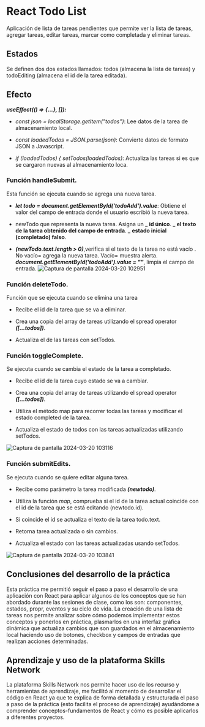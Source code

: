 ﻿# React  Todo List
Aplicación de lista de tareas pendientes que permite ver la lista de tareas, agregar tareas, editar tareas, marcar como completada y eliminar tareas.
## Estados
Se definen dos dos estados llamados: todos (almacena la lista de tareas) y todoEditing (almacena el id de la tarea editada).
## Efecto
***useEffect(() => {...}, []):***
- *const json = localStorage.getItem("todos")*: Lee datos de la tarea de almacenamiento local.
* *const loadedTodos = JSON.parse(json)*: Convierte datos de formato JSON a Javascript.
+ *if (loadedTodos) { setTodos(loadedTodos)*: Actualiza las tareas si es que se cargaron nuevas al almacenamiento loca.

### Función handleSubmit.
Esta función se ejecuta cuando se agrega una nueva tarea.
- ***let todo = document.getElementById('todoAdd').value***: Obtiene el valor del campo de entrada donde el usuario escribió la nueva tarea.
* newTodo que representa la nueva tarea. 
Asigna un 
  _ **id único**.
  _ **el texto de la tarea obtenido del campo de entrada**.
  _ **estado inicial (completado) falso**.
+ ***(newTodo.text.length > 0)***,verifica si el texto de la tarea no está vacío . 
No vacío= agrega la nueva tarea.
Vacío= muestra alerta.
***document.getElementById('todoAdd').value = ""***, limpia el campo de entrada.
![Captura de pantalla 2024-03-20 102951](https://github.com/Valeriagalaviz/React-TodoList/assets/71987380/339dd383-d555-4839-8a0d-f3981e4edb57)

### Función deleteTodo.
Función que se ejecuta cuando se elimina una tarea
- Recibe el id de la tarea que se va a eliminar.
* Crea una copia del array de tareas utilizando el spread operator ***([...todos])***.
+ Actualiza el de las tareas con setTodos.

### Función toggleComplete.
Se ejecuta cuando se cambia el estado de la tarea a completado.
- Recibe el id de la tarea cuyo estado se va a cambiar.
* Crea una copia del array de tareas utilizando el spread operator ***([...todos])***.
+ Utiliza el método map para recorrer todas las tareas y modificar el estado completed de la tarea.
- Actualiza el estado de todos con las tareas actualizadas utilizando setTodos.

![Captura de pantalla 2024-03-20 103116](https://github.com/Valeriagalaviz/React-TodoList/assets/71987380/3b03a6df-1cd6-44b4-97e4-65bdaf6f5c7c)

### Función submitEdits.
Se ejecuta cuando se quiere editar alguna tarea.
- Recibe como parámetro la tarea modificada ***(newtodo)***.
* Utiliza la función *_map_*, comprueba si el id de la tarea actual coincide con el id de la tarea que se está editando (newtodo.id).
+ Si coincide el id se actualiza el texto de la tarea todo.text. 
- Retorna tarea actualizada o sin cambios.
* Actualiza el estado con las tareas actualizadas  usando setTodos.

![Captura de pantalla 2024-03-20 103841](https://github.com/Valeriagalaviz/React-TodoList/assets/71987380/49a9b6fc-673c-4fc4-b28c-9194001ba133)

## Conclusiones del desarrollo de la práctica
Esta práctica me permitió seguir el paso a paso el desarrollo de una aplicación con React para aplicar algunos de los conceptos que se han abordado durante las sesiones de clase, como los son: componentes, estados, propr, eventos y su ciclo de vida. La creación de una lista de tareas nos permite analizar sobre cómo podemos implementar estos conceptos y ponerlos en práctica, plasmarlos en una interfaz gráfica dinámica que actualiza cambios que son guardados en el almacenamiento local haciendo uso de botones, checkbox y campos de entradas que realizan acciones determinadas.

## Aprendizaje y uso de la plataforma Skills Network
La plataforma Skills Network nos permite hacer uso de los recurso y herramientas de aprendizaje, me facilitó al momento de desarrollar el código en React ya que te explica de forma detallada y estructurada el paso a paso de la práctica (esto facilita el proceso de aprendizaje) ayudándome a comprender conceptos-fundamentos de React y cómo es posible aplicarlos a diferentes proyectos.


